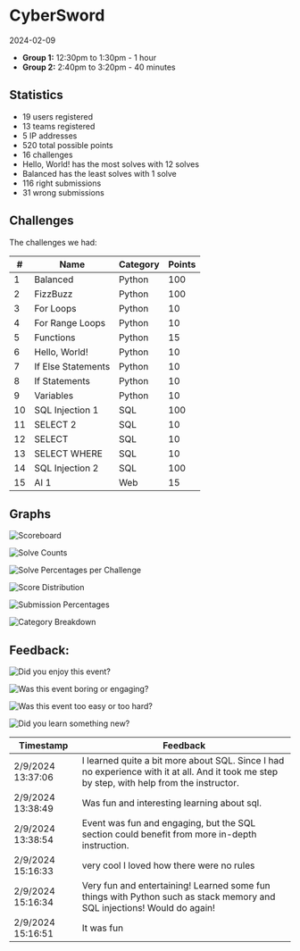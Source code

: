 # CyberSword

2024-02-09 
* **Group 1:** 12:30pm to 1:30pm - 1 hour
* **Group 2:** 2:40pm to 3:20pm - 40 minutes

## Statistics

* 19 users registered
* 13 teams registered
* 5 IP addresses
* 520 total possible points
* 16 challenges
* Hello, World! has the most solves with 12 solves
* Balanced has the least solves with 1 solve
* 116 right submissions
* 31 wrong submissions

## Challenges

The challenges we had:

| #  | Name               | Category | Points |
|----|--------------------|----------|--------|
|  1 | Balanced           | Python   |   100  |
|  2 | FizzBuzz           | Python   |   100  |
|  3 | For Loops          | Python   |   10   |
|  4 | For Range Loops    | Python   |   10   |
|  5 | Functions          | Python   |   15   |
|  6 | Hello, World!      | Python   |   10   |
|  7 | If Else Statements | Python   |   10   |
|  8 | If Statements      | Python   |   10   |
|  9 | Variables          | Python   |   10   |
| 10 | SQL Injection 1    | SQL      |   100  |
| 11 | SELECT 2           | SQL      |   10   |
| 12 | SELECT             | SQL      |   10   |
| 13 | SELECT WHERE       | SQL      |   10   |
| 14 | SQL Injection 2    | SQL      |   100  |
| 15 | AI 1               | Web      |   15   |

## Graphs

![Scoreboard](https://github.com/nkcyber/cybersword/assets/46602241/822d79bd-cf46-410d-9f3d-619c9133bcd7)

![Solve Counts](https://github.com/nkcyber/cybersword/assets/46602241/a6fcd0bd-1837-4b75-b065-30f5ec608282)

![Solve Percentages per Challenge](https://github.com/nkcyber/cybersword/assets/46602241/b9d93bf5-e39a-4dcb-8e07-7c3165032299)

![Score Distribution](https://github.com/nkcyber/cybersword/assets/46602241/1901e139-9e58-4bc8-99fc-ed4f5a383850)

![Submission Percentages](https://github.com/nkcyber/cybersword/assets/46602241/dee73c1c-9580-4f7c-a40c-3c3bb911d358)

![Category Breakdown](https://github.com/nkcyber/cybersword/assets/46602241/018d6232-f7f9-4854-a0e7-25de17523647)

## Feedback:

![Did you enjoy this event?](https://github.com/nkcyber/cybersword/assets/46602241/3410bf41-38bd-4794-bc41-0faf036915cb)

![Was this event boring or engaging?](https://github.com/nkcyber/cybersword/assets/46602241/3c3227be-8dd9-45ba-8a49-71fff982daa9)

![Was this event too easy or too hard?](https://github.com/nkcyber/cybersword/assets/46602241/d378f3d6-53ab-49d3-b19b-0d3220e5aa77)

![Did you learn something new?](https://github.com/nkcyber/cybersword/assets/46602241/73edc7c0-679a-458e-8b67-0e0f79d7b5e0)

| Timestamp         | Feedback                                                                                                                                    |
|-------------------|---------------------------------------------------------------------------------------------------------------------------------------------|
| 2/9/2024 13:37:06 | I learned quite a bit more about SQL. Since I had no experience with it at all. And it took me step by step, with help from the instructor. |
| 2/9/2024 13:38:49 | Was fun and interesting learning about sql.                                                                                                 |
| 2/9/2024 13:38:54 | Event was fun and engaging, but the SQL section could benefit from more in-depth instruction.                                               |
| 2/9/2024 15:16:33 | very cool I loved how there were no rules                                                                                                   |
| 2/9/2024 15:16:34 | Very fun and entertaining! Learned some fun things with Python such as stack memory and SQL injections! Would do again!                     |
| 2/9/2024 15:16:51 | It was fun                                                                                                                                  |
